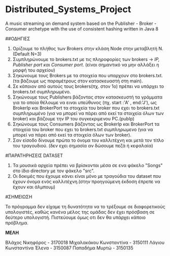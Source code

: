 # Distributed_Systems_Project
A music streaming on demand system based on the Publisher - Broker - Consumer archetype with the use of consistent hashing written in Java 8


##ΟΔΗΓΙΕΣ

1. Ορίζουμε το πλήθος των Brokers στην κλάση Node στην μεταβλητή N.(Default N=3)
2. Συμπληρώνουμε το brokers.txt με τις πληροφορίες των brokers -> *IP, Publisher port και Consumer port*. (είναι σημαντικό να μην αλλάξει η μορφή του αρχείου)
3. Σηκώνουμε τους Brokers με τα στοιχεία που υπαρχουν στο brokers.txt.
(τα βάζουμε ως παραμέτρους στον κατασκευαστή στη main).
4. Σε κάποιον από αυτούς τους brokers(πχ. στον 1ο) πρέπει να υπάρχει το brokers.txt συμπληρωμένο.
5. Σηκώνουμε τους Publishers βάζοντας στον κατασκευστή τα γράμματα για το οποία θέλουμε να ειναι υπεύθυνος (πχ. start :'A' , end:'J'), ως BrokerIp και BrokerPort τα στοιχεία του broker που εχει το brokers.txt συμπληρωμένο (για να μπορεί να πάρει από εκεί τα στοιχεία όλων των broker) και βάζουμε την IP του συγκεκριμενου PC.(pubIp)
6. Σηκώνουμε τους Consumers βάζοντας ως BrokerIp και BrokerPort τα στοιχεία του broker που εχει το brokers.txt συμπληρωμενο (για να μπορεί να πάρει από εκεί τα στοιχεία όλων των broker).
7. Σαν είσοδο δίνουμε πρώτα το όνομα του καλλιτέχνη και μετά τον τίτλο του τραγουδιού.
(δεν εχει σημασία αν δώσουμε πεζά ή κεφαλαία)

#ΠΑΡΑΤΗΡΗΣΕΙΣ DATASET

1. Τα μουσικά αρχεία πρέπει να βρίσκονται μέσα σε ενα φάκελο "Songs" στο ίδιο directory με τον φάκελο "src".
2. Οι δοκιμές που έχουμε κάνει είναι μόνο με τραγούδια του dataset που έχουν όνομα ενός καλλιτέχνη.(στην προηγούμενη έκδοση έπρεπε να έχουν και άλμπουμ)

#ΣΗΜΕΙΩΣΗ

Το πρόγραμμα δεν είχαμε τη δυνατότητα να το τρέξουμε σε διαφορετικούς υπολογιστές, καθώς κανένα μέλος της ομάδας δεν έχει πρόσβαση σε δεύτερο υπολογιστή. Πιστεύουμε όμως οτι δεν θα υπάρχει κάποιο πρόβλημα.

**ΜΕΛΗ**

Βλάχος Νικηφόρος - 3170018
Μιχαλακάκου Κωνσταντίνα - 3150111
Λάγιου Κωνσταντίνα Έλενα - 3150087
Παπαδήμα Μυρτώ - 3150135



